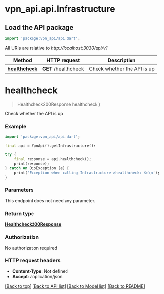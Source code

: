# vpn_api.api.Infrastructure

## Load the API package
```dart
import 'package:vpn_api/api.dart';
```

All URIs are relative to *http://localhost:3030/api/v1*

Method | HTTP request | Description
------------- | ------------- | -------------
[**healthcheck**](Infrastructure.md#healthcheck) | **GET** /healthcheck | Check whether the API is up


# **healthcheck**
> Healthcheck200Response healthcheck()

Check whether the API is up

### Example
```dart
import 'package:vpn_api/api.dart';

final api = VpnApi().getInfrastructure();

try {
    final response = api.healthcheck();
    print(response);
} catch on DioException (e) {
    print('Exception when calling Infrastructure->healthcheck: $e\n');
}
```

### Parameters
This endpoint does not need any parameter.

### Return type

[**Healthcheck200Response**](Healthcheck200Response.md)

### Authorization

No authorization required

### HTTP request headers

 - **Content-Type**: Not defined
 - **Accept**: application/json

[[Back to top]](#) [[Back to API list]](../README.md#documentation-for-api-endpoints) [[Back to Model list]](../README.md#documentation-for-models) [[Back to README]](../README.md)

